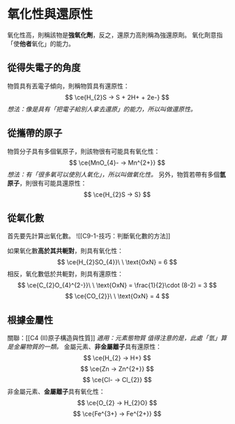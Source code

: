 # 氧化性與還原性
氧化性高，則稱該物是**強氧化劑**，反之，還原力高則稱為強還原劑。
氧化劑意指「使**他者**氧化」的能力。
## 從得失電子的角度
物質具有丟電子傾向，則稱物質具有還原性：
$$
\ce{H_{2}S -> S + 2H+ + 2e-}
$$
*想法：像是具有「把電子給別人拿去還原」的能力，所以叫做還原性。*

## 從攜帶的原子
物質分子具有多個氧原子，則該物很有可能具有氧化性：
$$
\ce{MnO_{4}- -> Mn^{2+}}
$$
*想法：有「很多氧可以使別人氧化」，所以叫做氧化性。*
另外，物質若帶有多個**氫原子**，則很有可能具還原性：
$$
\ce{H_{2}S -> S}
$$

## 從氧化數
首先要先計算出氧化數。
![[C9-1-技巧：判斷氧化數的方法]]

如果氧化數**高於其共軛對**，則具有氧化性：
$$
\ce{H_{2}SO_{4}}\ \ \text{OxN} = 6
$$
相反，氧化數低於共軛對，則具有還原性：
$$
\ce{C_{2}O_{4}^{2-}}\ \ \text{OxN} = \frac{1}{2}\cdot (8-2) = 3
$$
$$
\ce{CO_{2}}\ \ \text{OxN} = 4
$$

## 根據金屬性
關聯：[[C4 (II)原子構造與性質]]
*適用：元素態物質*
*值得注意的是，此處「氫」算是金屬物質的一類。*
金屬元素、**非金屬離子**具有還原性：
$$
\ce{H_{2} -> H+}
$$
$$
\ce{Zn -> Zn^{2+}}
$$
$$
\ce{Cl- -> Cl_{2}}
$$
非金屬元素、**金屬離子**具有氧化性：
$$
\ce{O_{2} -> H_{2}O}
$$
$$
\ce{Fe^{3+} -> Fe^{2+}}
$$
